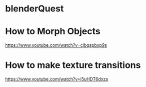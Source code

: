 # blenderQuest

# How to Morph Objects
https://www.youtube.com/watch?v=cjbqspbxp9s

# How to make texture transitions
https://www.youtube.com/watch?v=j5uHDT6dxzs